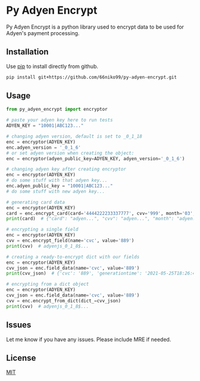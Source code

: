 # Py Adyen Encrypt

Py Adyen Encrypt is a python library used to encrypt data to be used for Adyen's payment processing.

## Installation

Use [pip](https://pip.pypa.io/en/stable/) to install directly from github.

```bash
pip install git+https://github.com/66niko99/py-adyen-encrypt.git
```

## Usage

```python
from py_adyen_encrypt import encryptor

# paste your adyen key here to run tests
ADYEN_KEY = "10001|ABC123..."

# changing adyen version, default is set to _0_1_18
enc = encryptor(ADYEN_KEY)
enc.adyen_version = '_0_1_6'
# or set adyen version when creating the object:
enc = encryptor(adyen_public_key=ADYEN_KEY, adyen_version='_0_1_6')

# changing adyen key after creating encryptor
enc = encryptor(ADYEN_KEY)
# do some stuff with that adyen key...
enc.adyen_public_key = "10001|ABC123..."
# do some stuff with new adyen key...

# generating card data
enc = encryptor(ADYEN_KEY)
card = enc.encrypt_card(card='4444222233337777', cvv='999', month='03', year='2025')
print(card)  # {"card": "adyen...", "cvv": "adyen...", "month": "adyen...", "year": "adyen..."}

# encrypting a single field
enc = encryptor(ADYEN_KEY)
cvv = enc.encrypt_field(name='cvc', value='889')
print(cvv)  # adyenjs_0_1_8$...

# creating a ready-to-encrypt dict with our fields
enc = encryptor(ADYEN_KEY)
cvv_json = enc.field_data(name='cvc', value='889')
print(cvv_json)  # {'cvc': '889', 'generationtime': '2021-05-25T18:26:48.000Z'}

# encrypting from a dict object
enc = encryptor(ADYEN_KEY)
cvv_json = enc.field_data(name='cvc', value='889')
cvv = enc.encrypt_from_dict(dict_=cvv_json)
print(cvv)  # adyenjs_0_1_8$...
```

## Issues
Let me know if you have any issues. Please include MRE if needed.

## License
[MIT](https://choosealicense.com/licenses/mit/)
